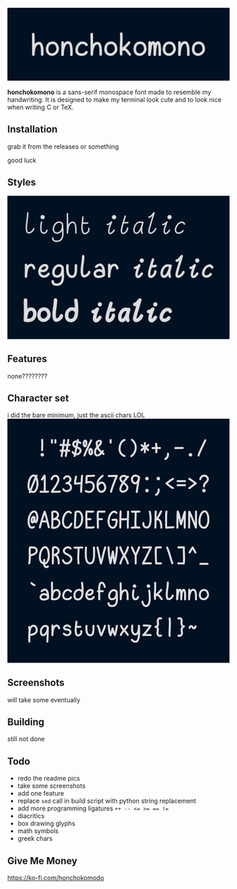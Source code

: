 <p align="center"> <img src="images/big.svg" title="big title"> </p>

**honchokomono** is a sans-serif monospace font made to resemble my handwriting.
It is designed to make my terminal look cute and to look nice when writing C or
TeX.

## Installation

grab it from the releases or something

good luck

## Styles

<img src="images/styles.svg" title="styles">

## Features

none????????

## Character set

i did the bare minimum, just the ascii chars LOL
<img src="images/ascii.svg" title="ascii chars">

## Screenshots

will take some eventually

## Building

still not done

## Todo

 - redo the readme pics
 - take some screenshots
 - add one feature
 - replace `sed` call in build script with python string replacement
 - add more programming ligatures `++ -- <= >= == !=`
 - diacritics
 - box drawing glyphs
 - math symbols
 - greek chars

## Give Me Money

https://ko-fi.com/honchokomodo
